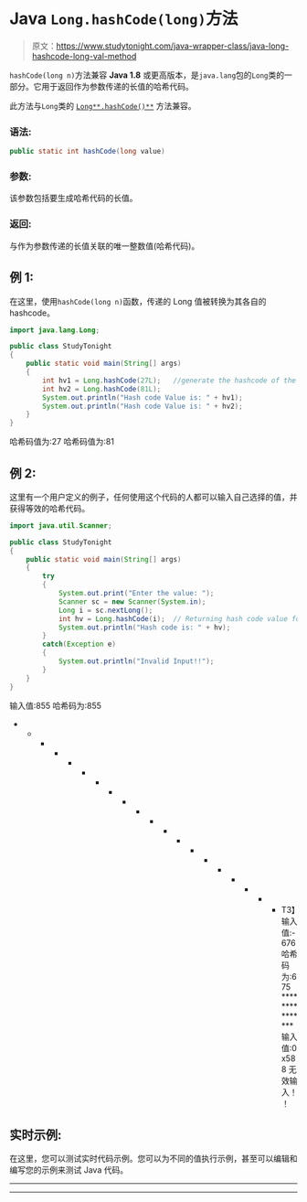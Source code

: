 # Java `Long.hashCode(long)`方法

> 原文：<https://www.studytonight.com/java-wrapper-class/java-long-hashcode-long-val-method>

`hashCode(long n)`方法兼容 **Java 1.8** 或更高版本，是`java.lang`包的`Long`类的一部分。它用于返回作为参数传递的长值的哈希代码。

此方法与`Long`类的 [`Long**.hashCode()**`](https://www.studytonight.com/java-wrapper-class/java-long-hashcode-method) 方法兼容。

### 语法:

```java
public static int hashCode(long value)
```

### 参数:

该参数包括要生成哈希代码的长值。

### 返回:

与作为参数传递的长值关联的唯一整数值(哈希代码)。

## 例 1:

在这里，使用`hashCode(long n)`函数，传递的 Long 值被转换为其各自的 hashcode。

```java
import java.lang.Long;

public class StudyTonight
{  
    public static void main(String[] args)  
    {  
        int hv1 = Long.hashCode(27L);   //generate the hashcode of the passed argument
        int hv2 = Long.hashCode(81L); 
        System.out.println("Hash code Value is: " + hv1); 
        System.out.println("Hash code Value is: " + hv2);
    }  
} 
```

哈希码值为:27
哈希码值为:81

## 例 2:

这里有一个用户定义的例子，任何使用这个代码的人都可以输入自己选择的值，并获得等效的哈希代码。

```java
import java.util.Scanner; 

public class StudyTonight
{  
    public static void main(String[] args)
    {  
        try
        {
            System.out.print("Enter the value: ");  
            Scanner sc = new Scanner(System.in);         
            Long i = sc.nextLong();  
            int hv = Long.hashCode(i);  // Returning hash code value for this object
            System.out.println("Hash code is: " + hv);
        }
        catch(Exception e)
        {
            System.out.println("Invalid Input!!");
        }
    }   
} 
```

输入值:855
哈希码为:855
* * * * * * * * * * * * * * * * * * * * T3】输入值:-676
哈希码为:675
***************输入值:0x588
无效输入！！

## 实时示例:

在这里，您可以测试实时代码示例。您可以为不同的值执行示例，甚至可以编辑和编写您的示例来测试 Java 代码。

* * *

* * *